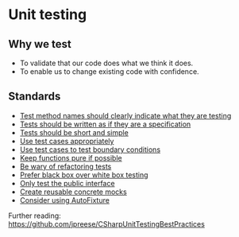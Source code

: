 
# Unit testing

## Why we test

- To validate that our code does what we think it does.
- To enable us to change existing code with confidence.

## Standards
- [Test method names should clearly indicate what they are testing](test-method-names-should-clearly-indicate-what-they-are-testing.md)
- [Tests should be written as if they are a specification](tests-should-be-written-as-if-they-are-a-specification.md)
- [Tests should be short and simple](tests-should-be-short-and-simple.md)
- [Use test cases appropriately](use-test-cases-appropriately.md)
- [Use test cases to test boundary conditions](use-test-cases-to-test-boundary-conditions.md)
- [Keep functions pure if possible](keep-functions-pure-if-possible.md)
- [Be wary of refactoring tests](be-wary-of-refactoring-tests.md)
- [Prefer black box over white box testing](prefer-black-box-over-white-box-testing.md)
- [Only test the public interface](only-test-the-public-interface.md)
- [Create reusable concrete mocks](create-reusable-concrete-mocks.md)
- [Consider using AutoFixture](consider-using-autofixture.md)

Further reading: https://github.com/jpreese/CSharpUnitTestingBestPractices
